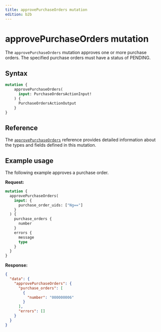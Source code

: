 ```yaml
---
title: approvePurchaseOrders mutation
edition: b2b
---
```


# approvePurchaseOrders mutation

The `approvePurchaseOrders` mutation approves one or more purchase orders. The specified purchase orders must have a status of PENDING.

## Syntax

```graphql
mutation {
    approvePurchaseOrders(
      input: PurchaseOrdersActionInput!
    ) {
      PurchaseOrdersActionOutput
    }
}
```

## Reference

The [`approvePurchaseOrders`](https://developer.adobe.com/commerce/webapi/graphql-api/index.html#mutation-approvePurchaseOrders) reference provides detailed information about the types and fields defined in this mutation.

## Example usage

The following example approves a purchase order.

**Request:**

``` graphql
mutation {
  approvePurchaseOrders(
    input: {
      purchase_order_uids: ["Ng=="]
    }
  ) {
    purchase_orders {
      number
    }
    errors {
      message
      type
    }
  }
}
```

**Response:**

``` json
{
  "data": {
    "approvePurchaseOrders": {
      "purchase_orders": [
        {
          "number": "000000006"
        }
      ],
      "errors": []
    }
  }
}
```
